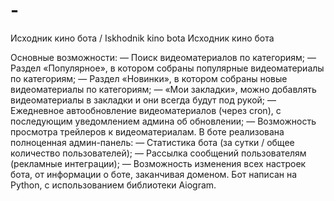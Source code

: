 # -
Исходник кино бота / Iskhodnik kino bota
Исходник кино бота

Основные возможности:
— Поиск видеоматериалов по категориям;
— Раздел «Популярное», в котором собраны популярные видеоматериалы по категориям;
— Раздел «Новинки», в котором собраны новые видеоматериалы по категориям;
— «Мои закладки», можно добавлять видеоматериалы в закладки и они всегда будут под рукой;
— Ежедневное автообновление видеоматериалов (через cron), с последующим уведомлением админа об обновлении;
— Возможность просмотра трейлеров к видеоматериалам.
В боте реализована полноценная админ-панель:
— Статистика бота (за сутки / общее количество пользователей);
— Рассылка сообщений пользователям (рекламные интеграции);
— Возможность изменения всех настроек бота, от информации о боте, заканчивая доменом.
Бот написан на Python, с использованием библиотеки Aiogram.

